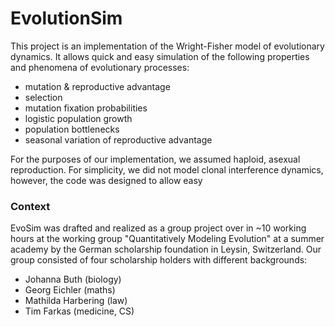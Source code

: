 # EvolutionSim
This project is an implementation of the Wright-Fisher model of evolutionary dynamics. It allows quick and easy simulation of the following properties and phenomena of evolutionary processes:
- mutation & reproductive advantage
- selection
- mutation fixation probabilities
- logistic population growth
- population bottlenecks
- seasonal variation of reproductive advantage

For the purposes of our implementation, we assumed haploid, asexual reproduction. For simplicity, we did not model clonal interference dynamics, however, the code was designed to allow easy


### Context
EvoSim was drafted and realized as a group project over in ~10 working hours at the working group "Quantitatively Modeling Evolution" at a summer academy by the German scholarship foundation in Leysin, Switzerland. Our group consisted of four scholarship holders with different backgrounds:
- Johanna Buth (biology)
- Georg Eichler (maths)
- Mathilda Harbering (law)
- Tim Farkas (medicine, CS)
